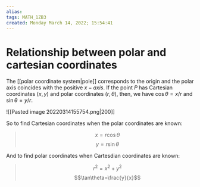 ```yaml
---
alias: 
tags: MATH_1ZB3
created: Monday March 14, 2022; 15:54:41 
---
```

# Relationship between polar and cartesian coordinates
The [[polar coordinate system|pole]] corresponds to the origin and the polar axis coincides with the positive $x-axis$. If the point $P$ has Cartesian coordinates $(x, y)$ and polar coordinates $(r, \theta)$, then, we have $\cos\theta=x/r$ and $\sin\theta=y/r$. 

![[Pasted image 20220314155754.png|200]]

So to find Cartesian coordinates when the polar coordinates are known:

> $$x = r\cos\theta$$
> $$y= r\sin\theta$$

And to find polar coordinates when Cartesdian coordinates are known:

> $$r^2=x^2+y^2$$
> $$\tan\theta=\frac{y}{x}$$